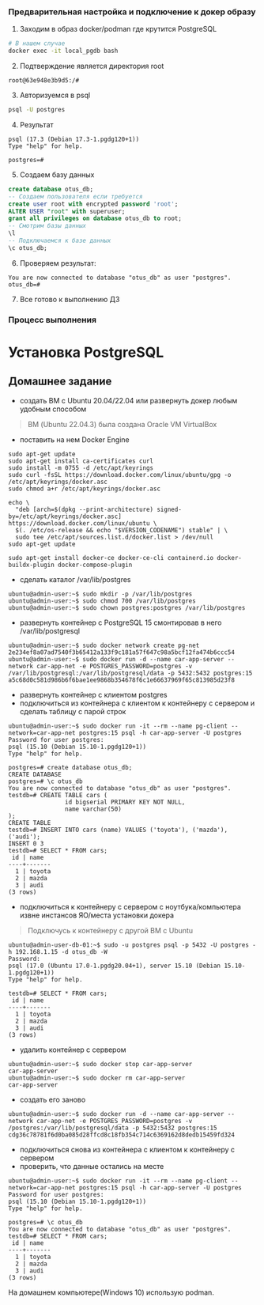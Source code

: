 ### Предварительная настройка и подключение к докер образу
1. Заходим в образ docker/podman где крутится PostgreSQL
```bash
# В нашем случае 
docker exec -it local_pgdb bash
```
2. Подтверждение является директория root

```
root@63e948e3b9d5:/#
```
3. Авторизуемся в psql
```bash
psql -U postgres
```
4. Результат
```
psql (17.3 (Debian 17.3-1.pgdg120+1))
Type "help" for help.

postgres=#
```
5. Создаем базу данных
```sql
create database otus_db;
-- Создаем пользователя если требуется
create user root with encrypted password 'root';
ALTER USER "root" with superuser;
grant all privileges on database otus_db to root;
-- Смотрим базы данных
\l
-- Подключаемся к базе данных
\c otus_db;

```
6. Проверяем результат:
```
You are now connected to database "otus_db" as user "postgres".
otus_db=#  
```
7. Все готово к выполнению ДЗ


### Процесс выполнения

# Установка PostgreSQL
## Домашнее задание
* создать ВМ с Ubuntu 20.04/22.04 или развернуть докер любым удобным способом
> ВМ (Ubuntu 22.04.3) была создана Oracle VM VirtualBox
* поставить на нем Docker Engine
```
sudo apt-get update
sudo apt-get install ca-certificates curl
sudo install -m 0755 -d /etc/apt/keyrings
sudo curl -fsSL https://download.docker.com/linux/ubuntu/gpg -o /etc/apt/keyrings/docker.asc
sudo chmod a+r /etc/apt/keyrings/docker.asc

echo \
  "deb [arch=$(dpkg --print-architecture) signed-by=/etc/apt/keyrings/docker.asc] https://download.docker.com/linux/ubuntu \
  $(. /etc/os-release && echo "$VERSION_CODENAME") stable" | \
  sudo tee /etc/apt/sources.list.d/docker.list > /dev/null
sudo apt-get update

sudo apt-get install docker-ce docker-ce-cli containerd.io docker-buildx-plugin docker-compose-plugin
```
* сделать каталог /var/lib/postgres
```
ubuntu@admin-user:~$ sudo mkdir -p /var/lib/postgres
ubuntu@admin-user:~$ sudo chmod 700 /var/lib/postgres
ubuntu@admin-user:~$ sudo chown postgres:postgres /var/lib/postgres
```
* развернуть контейнер с PostgreSQL 15 смонтировав в него /var/lib/postgresql
```
ubuntu@admin-user:~$ sudo docker network create pg-net
2e234ef8a07ad7540f3b65412a133f9c181a57f647c98a5bcf12fa474b6ccc54
ubuntu@admin-user:~$ sudo docker run -d --name car-app-server --network car-app-net -e POSTGRES_PASSWORD=postgres -v /var/lib/postgresql:/var/lib/postgresql/data -p 5432:5432 postgres:15
a5c68d0c581d986b6f6bae1ee9868b354678f6c1e66637969f65c813985d23f8
```
* развернуть контейнер с клиентом postgres
* подключиться из контейнера с клиентом к контейнеру с сервером и сделать таблицу с парой строк
```
ubuntu@admin-user:~$ sudo docker run -it --rm --name pg-client --network=car-app-net postgres:15 psql -h car-app-server -U postgres
Password for user postgres:
psql (15.10 (Debian 15.10-1.pgdg120+1))
Type "help" for help.

postgres=# create database otus_db;
CREATE DATABASE
postgres=# \c otus_db
You are now connected to database "otus_db" as user "postgres".
testdb=# CREATE TABLE cars (
                id bigserial PRIMARY KEY NOT NULL,
                name varchar(50)
);
CREATE TABLE
testdb=# INSERT INTO cars (name) VALUES ('toyota'), ('mazda'), ('audi');
INSERT 0 3
testdb=# SELECT * FROM cars;
 id | name
----+-------
  1 | toyota
  2 | mazda
  3 | audi
(3 rows)
```
* подключиться к контейнеру с сервером с ноутбука/компьютера извне инстансов ЯО/места установки докера
> Подключусь к контейнеру с другой ВМ с Ubuntu
```
ubuntu@admin-user-db-01:~$ sudo -u postgres psql -p 5432 -U postgres -h 192.168.1.15 -d otus_db -W
Password:
psql (17.0 (Ubuntu 17.0-1.pgdg20.04+1), server 15.10 (Debian 15.10-1.pgdg120+1))
Type "help" for help.

testdb=# SELECT * FROM cars;
 id | name
----+-------
  1 | toyota
  2 | mazda
  3 | audi
(3 rows)
```
* удалить контейнер с сервером
```
ubuntu@admin-user:~$ sudo docker stop car-app-server
car-app-server
ubuntu@admin-user:~$ sudo docker rm car-app-server
car-app-server
```
* создать его заново
```
ubuntu@admin-user:~$ sudo docker run -d --name car-app-server --network car-app-net -e POSTGRES_PASSWORD=postgres -v /postgres:/var/lib/postgresql/data -p 5432:5432 postgres:15
cdg36c78781f6d0ba085d28ffcd8c18fb354c714c6369162d8dedb15459fd324
```
* подключиться снова из контейнера с клиентом к контейнеру с сервером
* проверить, что данные остались на месте
```
ubuntu@admin-user:~$ sudo docker run -it --rm --name pg-client --network=car-app-net postgres:15 psql -h car-app-server -U postgres
Password for user postgres:
psql (15.10 (Debian 15.10-1.pgdg120+1))
Type "help" for help.

postgres=# \c otus_db
You are now connected to database "otus_db" as user "postgres".
testdb=# SELECT * FROM cars;
 id | name
----+-------
  1 | toyota
  2 | mazda
  3 | audi
(3 rows)
```

На домашнем компьютере(Windows 10) использую podman. 